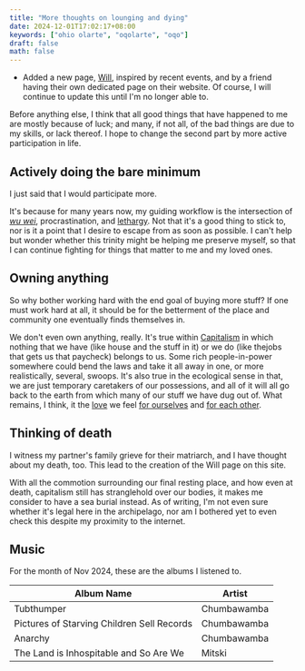 ```yaml
---
title: "More thoughts on lounging and dying"
date: 2024-12-01T17:02:17+08:00
keywords: ["ohio olarte", "oqolarte", "oqo"]
draft: false
math: false
---
```


- Added a new page, [Will](/will), inspired by recent events, and by a friend
  having their own dedicated page on their website. Of course, I will
  continue to update this until I'm no longer able to.

Before anything else, I think that all good things that have happened
to me are mostly because of luck; and many, if not all, of the bad
things are due to my skills, or lack thereof. I hope to change the
second part by more active participation in life.

## Actively doing the bare minimum

I just said that I would participate more.

It's because for many years now, my guiding workflow is the intersection
of [*wu wei*](/68/#on-time), procrastination, and [lethargy](/20). Not
that it's a good thing to stick to, nor is it a point that I desire to
escape from as soon as possible. I can't help but wonder whether this
trinity might be helping me preserve myself, so that I can continue
fighting for things that matter to me and my loved ones.

## Owning anything

So why bother working hard with the end goal of buying more stuff? If
one must work hard at all, it should be for the betterment of the place
and community one eventually finds themselves in.

We don't even own anything, really. It's true within
[Capitalism](/capitalism) in which nothing that we have (like house and
the stuff in it) or we do (like thejobs that gets us that paycheck)
belongs to us. Some rich people-in-power somewhere could bend the laws
and take it all away in one, or more realistically, several, swoops.
It's also true in the ecological sense in that, we are just temporary
caretakers of our possessions, and all of it will all go back to the
earth from which many of our stuff we have dug out of. What remains, I
think, it the [love](/love) we feel [for ourselves](/health) and [for each other](/friendship).

## Thinking of death

I witness my partner's family grieve for their matriarch, and I have
thought about my death, too. This lead to the creation of the Will page
on this site.

With all the commotion surrounding our final resting place, and how even
at death, capitalism still has stranglehold over our bodies, it makes me
consider to have a sea burial instead. As of writing, I'm not even sure
whether it's legal here in the archipelago, nor am I bothered yet to
even check this despite my proximity to the internet.

## Music

For the month of Nov 2024, these are the albums I listened to.

| Album Name                                 | Artist      |
|--------------------------------------------|-------------|
| Tubthumper                                 | Chumbawamba |
| Pictures of Starving Children Sell Records | Chumbawamba |
| Anarchy                                    | Chumbawamba |
| The Land is Inhospitable and So Are We     | Mitski      |


